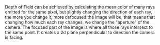 Depth of Field can be achieved by calculating the mean color of many rays emitted for the same pixel, but slightly changing the direction of each ray, the more you change it, more defocused the image will be, that means that changing how much each ray changes, we change the "aperture" of the camera.
The focused part of the image is where all those rays intersect to the same point. It creates a 2d plane perpendicular to direction the camera is facing.
